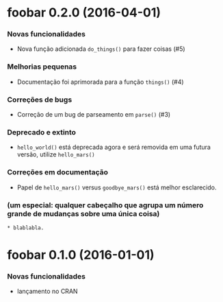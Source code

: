 foobar 0.2.0 (2016-04-01)
=========================

### Novas funcionalidades

  * Nova função adicionada `do_things()` para fazer coisas (#5)

### Melhorias pequenas

  * Documentação foi aprimorada para a função `things()` (#4)

### Correções de bugs

  * Correção de um bug de parseamento em `parse()` (#3)

### Deprecado e extinto

  * `hello_world()` está deprecada agora e será removida em
     uma futura versão, utilize `hello_mars()`

### Correções em documentação

  * Papel de `hello_mars()` versus `goodbye_mars()` está melhor esclarecido.


### (um especial: qualquer cabeçalho que agrupa um número grande de mudanças sobre uma única coisa)

    * blablabla.

foobar 0.1.0 (2016-01-01)
=========================

### Novas funcionalidades

  * lançamento no CRAN
